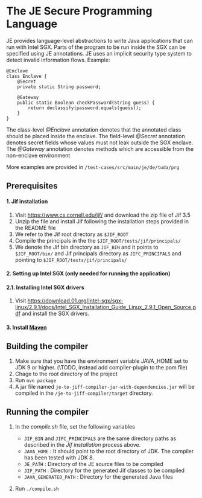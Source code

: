 # The JE Secure Programming Language 


JE provides language-level abstractions to write Java applications that can run with Intel SGX.
Parts of the program to be run inside the SGX can be specified using JE annotations. JE uses an implicit security type system to detect invalid information flows.
Example:
```
@Enclave
class Enclave {
	@Secret
	private static String password;
		
	@Gateway
	public static Boolean checkPassword(String guess) {
		return declassify(password.equals(guess));
	} 
}
```
The class-level *@Enclave* annotation denotes that the annotated class should be placed inside the enclave. The field-level *@Secret* annotation denotes secret fields whose values must not leak outside the SGX enclave. The *@Gateway* annotation denotes methods which are accessible from the non-enclave environment

More examples are provided in `/test-cases/src/main/je/de/tuda/prg`
## Prerequisites
#### 1. Jif installation
1. Visit https://www.cs.cornell.edu/jif/ and download the zip file of Jif 3.5
2. Unzip the file and install Jif following the installation steps provided in the README file
3. We refer to the Jif root directory as `$JIF_ROOT`
4. Compile the principals in the the `$JIF_ROOT/tests/jif/principals/`
5. We denote the Jif bin directory as `JIF_BIN` and it points to `$JIF_ROOT/bin/` and Jif principals directory as `JIFC_PRINCIPALS` and pointing to `$JIF_ROOT/tests/jif/principals/`

#### 2. Setting up Intel SGX (only needed for running the application)
#### 2.1. Installing Intel SGX drivers
1. Visit https://download.01.org/intel-sgx/sgx-linux/2.9.1/docs/Intel_SGX_Installation_Guide_Linux_2.9.1_Open_Source.pdf and install the SGX drivers.

#### 3. Install [Maven](https://maven.apache.org/)

## Building the compiler
1. Make sure that you have the environment variable JAVA_HOME set to JDK 9 or higher. (\TODO, instead add compiler-plugin to the pom file)
2. Chage to the root directory of the project
3. Run `mvn package`
4. A jar file named `je-to-jiff-compiler-jar-with-dependencies.jar` will be compiled in the `/je-to-jiff-compiler/target` directory.

## Running the compiler
1. In the *compile.sh* file, set the following variables
	* `JIF_BIN` and `JIFC_PRINCIPALS` are the same directory paths as described in the *Jif installation* process above.
	* `JAVA_HOME` : It should point to the root directory of JDK. The compiler has been tested with JDK 8.
	* `JE_PATH` : Directory of the JE source files to be compiled
	* `JIF_PATH` : Directory for the generated Jif classes to be compiled
	* `JAVA_GENERATED_PATH` : Directory for the generated Java files

2. Run ```./compile.sh```
